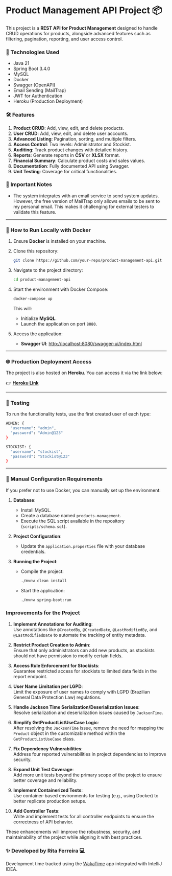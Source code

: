 # Product Management API Project 📦

This project is a **REST API for Product Management** designed to handle CRUD operations for products, alongside advanced features such as filtering, pagination, reporting, and user access control.

### 🚀 Technologies Used

- Java 21
- Spring Boot 3.4.0
- MySQL
- Docker
- Swagger (OpenAPI)
- Email Sending (MailTrap)
- JWT for Authentication
- Heroku (Production Deployment)

### 🛠️ Features

1. **Product CRUD**: Add, view, edit, and delete products.
2. **User CRUD**: Add, view, edit, and delete user accounts.
3. **Advanced Listing**: Pagination, sorting, and multiple filters.
4. **Access Control**: Two levels: Administrator and Stockist.
5. **Auditing**: Track product changes with detailed history.
6. **Reports**: Generate reports in **CSV** or **XLSX** format.
7. **Financial Summary**: Calculate product costs and sales values.
8. **Documentation**: Fully documented API using Swagger.
9. **Unit Testing**: Coverage for critical functionalities.

### 🚨 Important Notes

- The system integrates with an email service to send system updates. However, the free version of MailTrap only allows emails to be sent to my personal email. This makes it challenging for external testers to validate this feature.

---

### 🐳 How to Run Locally with Docker

1. Ensure **Docker** is installed on your machine.
2. Clone this repository:
   ```bash
   git clone https://github.com/your-repo/product-management-api.git
   ```
3. Navigate to the project directory:
   ```bash
   cd product-management-api
   ```
4. Start the environment with Docker Compose:
   ```bash
   docker-compose up
   ```
   This will:
   - Initialize **MySQL**.
   - Launch the application on port `8080`.

5. Access the application:
   - **Swagger UI**: [http://localhost:8080/swagger-ui/index.html](http://localhost:8080/swagger-ui/index.html)

---

### 🌐 Production Deployment Access

The project is also hosted on **Heroku**. You can access it via the link below:

👉 **[Heroku Link](https://rita-product-management-763d144bcf95.herokuapp.com/api/v1/swagger-ui/index.html?urls.primaryName=public)**

---

### 🧪 Testing

To run the functionality tests, use the first created user of each type:

```bash
ADMIN: {
  "username": "admin",
  "password": "Admin@123"
}

STOCKIST: {
  "username": "stockist",
  "password": "Stockist@123"
}
```

---

### 🔧 Manual Configuration Requirements

If you prefer not to use Docker, you can manually set up the environment:

1. **Database**:
   - Install MySQL.
   - Create a database named `products-management`.
   - Execute the SQL script available in the repository (`scripts/schema.sql`).

2. **Project Configuration**:
   - Update the `application.properties` file with your database credentials.

3. **Running the Project**:
   - Compile the project:
     ```bash
     ./mvnw clean install
     ```
   - Start the application:
     ```bash
     ./mvnw spring-boot:run
     ```

### Improvements for the Project

1. **Implement Annotations for Auditing**:  
   Use annotations like `@CreatedBy`, `@CreatedDate`, `@LastModifiedBy`, and `@LastModifiedDate` to automate the tracking of entity metadata.

2. **Restrict Product Creation to Admin**:  
   Ensure that only administrators can add new products, as stockists should not have permission to modify certain fields.

3. **Access Rule Enforcement for Stockists**:  
   Guarantee restricted access for stockists to limited data fields in the report endpoint.

4. **User Name Limitation per LGPD**:  
   Limit the exposure of user names to comply with LGPD (Brazilian General Data Protection Law) regulations.

5. **Handle Jackson Time Serialization/Deserialization Issues**:  
   Resolve serialization and deserialization issues caused by `JacksonTime`.

6. **Simplify GetProductListUseCase Logic**:  
   After resolving the `JacksonTime` issue, remove the need for mapping the `Product` object in the customizable method within the `GetProductListUseCase` class.

7. **Fix Dependency Vulnerabilities**:  
   Address four reported vulnerabilities in project dependencies to improve security.

8. **Expand Unit Test Coverage**:  
   Add more unit tests beyond the primary scope of the project to ensure better coverage and reliability.

9. **Implement Containerized Tests**:  
   Use container-based environments for testing (e.g., using Docker) to better replicate production setups.

10. **Add Controller Tests**:  
    Write and implement tests for all controller endpoints to ensure the correctness of API behavior.

These enhancements will improve the robustness, security, and maintainability of the project while aligning it with best practices.

### ✨ Developed by Rita Ferreira 💻

Development time tracked using the [WakaTime](https://wakatime.com/@018bed01-1668-43dc-aef1-b064cc5ec137/projects/cmhnjibeay?start=2024-12-29&end=2025-01-04) app integrated with IntelliJ IDEA.